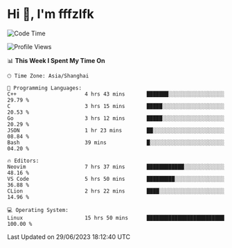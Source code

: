 # Hi 👋, I'm fffzlfk

<!--START_SECTION:waka-->
![Code Time](http://img.shields.io/badge/Code%20Time-248%20hrs%2057%20mins-blue)

![Profile Views](http://img.shields.io/badge/Profile%20Views-12-blue)

📊 **This Week I Spent My Time On** 

```text
🕑︎ Time Zone: Asia/Shanghai

💬 Programming Languages: 
C++                      4 hrs 43 mins       ███████░░░░░░░░░░░░░░░░░░   29.79 % 
C                        3 hrs 15 mins       █████░░░░░░░░░░░░░░░░░░░░   20.53 % 
Go                       3 hrs 12 mins       █████░░░░░░░░░░░░░░░░░░░░   20.29 % 
JSON                     1 hr 23 mins        ██░░░░░░░░░░░░░░░░░░░░░░░   08.84 % 
Bash                     39 mins             █░░░░░░░░░░░░░░░░░░░░░░░░   04.20 % 

🔥 Editors: 
Neovim                   7 hrs 37 mins       ████████████░░░░░░░░░░░░░   48.16 % 
VS Code                  5 hrs 50 mins       █████████░░░░░░░░░░░░░░░░   36.88 % 
CLion                    2 hrs 22 mins       ████░░░░░░░░░░░░░░░░░░░░░   14.96 % 

💻 Operating System: 
Linux                    15 hrs 50 mins      █████████████████████████   100.00 % 
```


 Last Updated on 29/06/2023 18:12:40 UTC
<!--END_SECTION:waka-->
